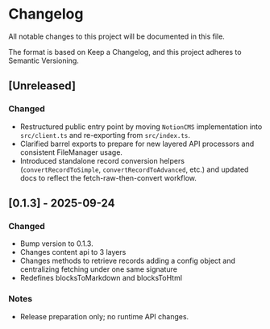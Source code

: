 # Changelog

All notable changes to this project will be documented in this file.

The format is based on Keep a Changelog, and this project adheres to Semantic Versioning.

## [Unreleased]
### Changed
- Restructured public entry point by moving `NotionCMS` implementation into `src/client.ts` and re-exporting from `src/index.ts`.
- Clarified barrel exports to prepare for new layered API processors and consistent FileManager usage.
- Introduced standalone record conversion helpers (`convertRecordToSimple`, `convertRecordToAdvanced`, etc.) and updated docs to reflect the fetch-raw-then-convert workflow.

## [0.1.3] - 2025-09-24
### Changed
- Bump version to 0.1.3.
- Changes content api to 3 layers
- Changes methods to retrieve records adding a config object and centralizing fetching under one same signature
- Redefines blocksToMarkdown and blocksToHtml

### Notes
- Release preparation only; no runtime API changes.

<!-- Prior entries can be added here as needed. -->
